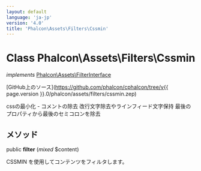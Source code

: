```yaml
---
layout: default
language: 'ja-jp'
version: '4.0'
title: 'Phalcon\Assets\Filters\Cssmin'
---
```


# Class **Phalcon\Assets\Filters\Cssmin**

*implements* [Phalcon\Assets\FilterInterface](Phalcon_Assets_FilterInterface)

[GitHub上のソース](https://github.com/phalcon/cphalcon/tree/v{{ page.version }}.0/phalcon/assets/filters/cssmin.zep)

cssの最小化 - コメントの除去 改行文字除去やラインフィード文字保持 最後のプロパティから最後のセミコロンを除去

## メソッド

public **filter** (*mixed* $content)

CSSMIN を使用してコンテンツをフィルタします。
